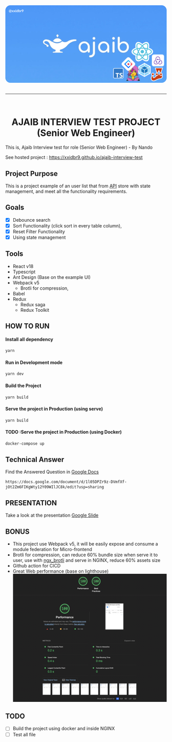 <div align="center">
<a href="https://ajaib.co.id">
<img src="./.github/images/AJAIB_BANNER.png">
</a>
<div>

<br />

---

<br />

# AJAIB INTERVIEW TEST PROJECT (Senior Web Engineer)

</div>
<div align="left">
  <p>
  This is, Ajaib Interview test for role (Senior Web Engineer) - By Nando
  </p>
  <p>
  See hosted project : <a href="https://xxidbr9.github.io/ajaib-interview-test/">https://xxidbr9.github.io/ajaib-interview-test</a>
  </p>
</div>

<div align="left">

## Project Purpose

This is a project example of an user list that from [API](https://randomuser.me/documentation) store with state management, and meet all the functionality requirements.

## Goals

- [x] Debounce search
- [x] Sort Functionality (click sort in every table column),
- [x] Reset Filter Functionality
- [x] Using state management

## Tools

- React v18
- Typescript
- Ant Design (Base on the example UI)
- Webpack v5
  - Brotli for compression,
- Babel
- Redux
  - Redux saga
  - Redux Toolkit

## HOW TO RUN

#### Install all dependency
```bash
yarn
```
#### Run in Development mode
```bash
yarn dev
```

#### Build the Project
```bash
yarn build
```

#### Serve the project in Production (using serve)
```bash
yarn build
```

#### TODO :Serve the project in Production (using Docker)
```bash
docker-compose up
```

## Technical Answer

Find the Answered Question in [Google Docs](https://docs.google.com/document/d/1l05DPZr9z-DVmfXf-jOt2Zm6FIKgWty12Y09WIlJC8k/edit?usp=sharing)

```
https://docs.google.com/document/d/1l05DPZr9z-DVmfXf-jOt2Zm6FIKgWty12Y09WIlJC8k/edit?usp=sharing
```

## PRESENTATION
Take a look at the presentation [Google Slide](https://docs.google.com/presentation/d/1G5OyXL8jqz9vICtrEvgqtUGy3q0caUJwMvVnWPKcQXs/edit?usp=sharing)
## BONUS

- This project use Webpack v5, it will be easily expose and consume a module federation for Micro-frontend
- Brotli for compression, can reduce 60% bundle size when serve it to user, use with [ngx_brotli](https://github.com/google/ngx_brotli) and serve in NGINX, reduce 60% assets size
- Github action for CICD
- Great Web performance (base on lighthouse)
  <img src="./.github/images/lighthouse.png">

## TODO

- [ ] Build the project using docker and inside NGINX
- [ ] Test all file
